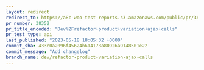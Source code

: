 ```yaml
---
layout: redirect
redirect_to: https://a8c-woo-test-reports.s3.amazonaws.com/public/pr/38352/api/index.html
pr_number: 38352
pr_title_encoded: "Dev%2Frefactor+product+variation+ajax+calls"
pr_test_type: api
last_published: "2023-05-18 18:05:32 +0000"
commit_sha: 433c0a2096f45624b614173a80926a9148501e22
commit_message: "Add changelog"
branch_name: dev/refactor-product-variation-ajax-calls
---
```

